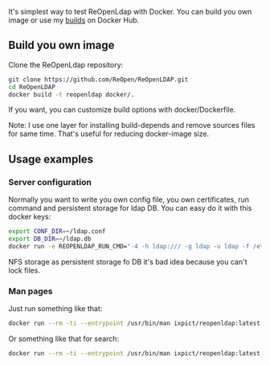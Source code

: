 It's simplest way to test ReOpenLdap with Docker. You can build you own image or use my [builds](https://hub.docker.com/ixpict/reopenldap) on Docker Hub.

## Build you own image

Clone the ReOpenLdap repository:

```bash
git clone https://github.com/ReOpen/ReOpenLDAP.git
cd ReOpenLDAP
docker build -t reopenldap docker/.
```

If you want, you can customize build options with docker/Dockerfile.

Note: I use one layer for installing build-depends and remove sources files for same time. That's useful for reducing docker-image size.

## Usage examples

### Server configuration

Normally you want to write you own config file, you own certificates, run command and persistent storage for ldap DB. You can easy do it with this docker keys:

```bash
export CONF_DIR=~/ldap.conf
export DB_DIR=~/ldap.db
docker run -e REOPENLDAP_RUN_CMD="-4 -h ldap:/// -g ldap -u ldap -f /etc/reopenldap/slapd.newconf.conf -d1" -v $CONF_DIR:/etc/reopenldap -v $DB_DIR:/var/lib/reopenldap ixpict/reopenldap:latest
```

NFS storage as persistent storage fo DB it's bad idea because you can't lock files.

### Man pages
Just run something like that:

```bash
docker run --rm -ti --entrypoint /usr/bin/man ixpict/reopenldap:latest slapd.conf
```

Or something like that for search:

```bash
docker run --rm -ti --entrypoint /usr/bin/man ixpict/reopenldap:latest -k slapd
```